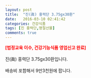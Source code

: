 ```yaml
---
layout: post
title:  "진(眞) 홍력단 3.75gx30환"
date:   2016-03-10 02:41:42
categories: 건강식품
tags: [진 홍력단,명절선물]
comments: true
---
```


<strong><span style="color: rgb(255, 0, 0);">[법정교육 이수, 건강기능식품 영업신고 완료]</span></strong>
<br><br>
진(眞) 홍력단 3.75gx30환입니다.
<br><br>
배송비 포함해서 9만3천원에 팝니다.
<br>
<br>
<img class="image" src="https://3.bp.blogspot.com/-DUMOb4bOD74/W_qvcjbwB4I/AAAAAAAAA5w/3iRhGS-mPMEcPCY1EBE0IaHV9ZhN3CQxwCLcBGAs/s320/345726437454.jpg" alt=""/>
<br>
<br>
<img class="image" src="http://nbbang.co.kr/data/webedit/20181002184832_qlylfbxz.jpg" alt=""/>  